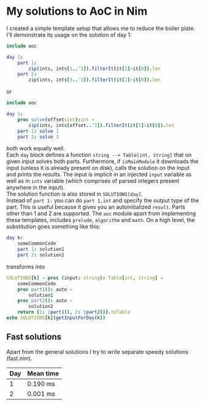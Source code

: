 # My solutions to AoC in Nim

I created a simple template setup that allows me to reduce the boiler plate. I'll demonstrate its usage on the solution of day 1:

```nim
include aoc

day 1:
    part 1:
        zip(ints, ints[1..^1]).filterIt(it[1]>it[0]).len
    part 2:
        zip(ints, ints[3..^1]).filterIt(it[1]>it[0]).len
```

or

```nim
include aoc

day 1:
    proc solve(offset:int):int =
        zip(ints, ints[offset..^1]).filterIt(it[1]>it[0]).len
    part 1: solve 1
    part 2: solve 3
```
both work equally well.  
Each `day` block defines a function `string --> Table[int, string]` that on given input solves both parts. Furthermore, if `isMainModule` it downloads the input (unless it is already present on disk), calls the solution on the input and prints the results.
The input is implicit in an injected `input` variable as well as in `ints` variable (which comprises of parsed integers present anywhere in the input).  
The solution function is also stored in `SOLUTIONS[day]`.  
Instead of `part 1:` you can do `part 1,int` and specify the output type of the part. This is useful because it gives you an autoinitialized `result`. Parts other than 1 and 2 are supported.
The `aoc` module apart from implementing these templates, includes `prelude`, `algorithm` and `math`.
On a high level, the substitution goes something like this:

```nim
day k:
    someCommonCode
    part 1: solution1
    part 2: solution2
```
transforms into
```nim
SOLUTIONS[k] = proc (input: string): Table[int, string] =
    someCommonCode
    proc part1(): auto =
        solution1
    proc part2(): auto =
        solution2
    return {1: $part1(), 2: $part2()}.toTable
echo SOLUTIONS[k](getInputForDay(k))
```

## Fast solutions
Apart from the general solutions I try to write separate speedy solutions (fast.nim).

| Day             	| Mean time        	|
|-----------------	|---------------	|
| 1              	| 0.190 ms       	|
| 2              	| 0.001 ms       	|
